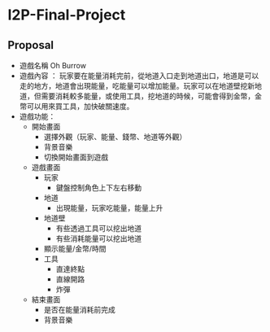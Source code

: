 # I2P-Final-Project
## Proposal
- 遊戲名稱
Oh Burrow
- 遊戲內容 ：
玩家要在能量消耗完前，從地道入口走到地道出口，地道是可以走的地方，地道會出現能量，吃能量可以增加能量。玩家可以在地道壁挖新地道，但需要消耗較多能量，或使用工具，挖地道的時候，可能會得到金幣，金幣可以用來買工具，加快破關速度。
- 遊戲功能：
    - 開始畫面
        - 選擇外觀（玩家、能量、錢幣、地道等外觀）
        - 背景音樂
        - 切換開始畫面到遊戲
    - 遊戲畫面
        - 玩家
            - 鍵盤控制角色上下左右移動
        - 地道
            - 出現能量，玩家吃能量，能量上升
        - 地道壁
            - 有些透過工具可以挖出地道
            - 有些消耗能量可以挖出地道
        - 顯示能量/金幣/時間
        - 工具
            - 直達終點
            - 直線開路
            - 炸彈
    - 結束畫面
        - 是否在能量消耗前完成
        - 背景音樂
